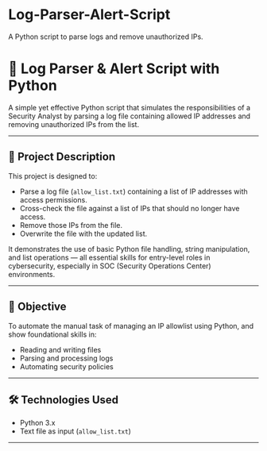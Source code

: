 # Log-Parser-Alert-Script
A Python script to parse logs and remove unauthorized IPs.

# 🔧 Log Parser & Alert Script with Python

A simple yet effective Python script that simulates the responsibilities of a Security Analyst by parsing a log file containing allowed IP addresses and removing unauthorized IPs from the list.

---

## 📌 Project Description

This project is designed to:
- Parse a log file (`allow_list.txt`) containing a list of IP addresses with access permissions.
- Cross-check the file against a list of IPs that should no longer have access.
- Remove those IPs from the file.
- Overwrite the file with the updated list.

It demonstrates the use of basic Python file handling, string manipulation, and list operations — all essential skills for entry-level roles in cybersecurity, especially in SOC (Security Operations Center) environments.

---

## 🎯 Objective

To automate the manual task of managing an IP allowlist using Python, and show foundational skills in:

- Reading and writing files
- Parsing and processing logs
- Automating security policies

---

## 🛠️ Technologies Used

- Python 3.x
- Text file as input (`allow_list.txt`)

---


